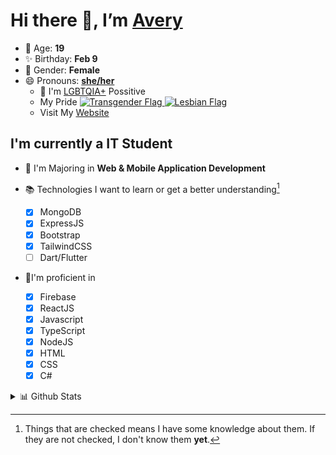 # Hi there 👋, I’m [Avery][website]

- 🌸 Age: **19**
- ✨ Birthday: **Feb 9**
- 🎨 Gender: **Female**
- 😄 Pronouns: **[she/her][pronounspage]**
  - 🌈 I'm [LGBTQIA+][lgbt-foundation] Possitive
  - <div class="Flags">
      <span>My Pride</span>
      <a href="https://en.pronouns.page/dictionary/terminology#transgender">
        <img src="https://pronouns.page/flags/Transgender.png" alt="Transgender Flag" height="15px"/>
      </a>
      <a href="https://en.pronouns.page/dictionary/terminology#lesbian">
      <img src="https://pronouns.page/flags/Lesbian.png" alt="Lesbian Flag" height="15px"/>
      </a>
    </div>
  - Visit My [Website][website]

## I'm currently a IT Student

- 📌 I'm Majoring in **Web & Mobile Application Development**
- 📚 Technologies I want to learn or get a better understanding[^1]

  - [x] MongoDB
  - [x] ExpressJS
  - [x] Bootstrap
  - [x] TailwindCSS
  - [ ] Dart/Flutter

- 🎉I'm proficient in

  - [X] Firebase
  - [x] ReactJS
  - [x] Javascript
  - [x] TypeScript
  - [x] NodeJS
  - [x] HTML
  - [x] CSS
  - [x] C#

<details>
  <summary>
    📊 Github Stats
  </summary>

<!--START_SECTION:waka-->
![Code Time](http://img.shields.io/badge/Code%20Time-546%20hrs%2022%20mins-blue)

![Profile Views](http://img.shields.io/badge/Profile%20Views-0-blue)

**🐱 My GitHub Data** 

> 🏆 618 Contributions in the Year 2022
 > 
> 📦 118.2 kB Used in GitHub's Storage 
 > 
> 💼 Opted to Hire
 > 
> 📜 28 Public Repositories 
 > 
> 🔑 25 Private Repositories  
 > 
**I'm a Night 🦉** 

```text
🌞 Morning    43 commits     ██░░░░░░░░░░░░░░░░░░░░░░░   10.62% 
🌆 Daytime    150 commits    █████████░░░░░░░░░░░░░░░░   37.04% 
🌃 Evening    172 commits    ██████████░░░░░░░░░░░░░░░   42.47% 
🌙 Night      40 commits     ██░░░░░░░░░░░░░░░░░░░░░░░   9.88%

```
📅 **I'm Most Productive on Thursday** 

```text
Monday       64 commits     ████░░░░░░░░░░░░░░░░░░░░░   15.8% 
Tuesday      55 commits     ███░░░░░░░░░░░░░░░░░░░░░░   13.58% 
Wednesday    58 commits     ███░░░░░░░░░░░░░░░░░░░░░░   14.32% 
Thursday     92 commits     █████░░░░░░░░░░░░░░░░░░░░   22.72% 
Friday       54 commits     ███░░░░░░░░░░░░░░░░░░░░░░   13.33% 
Saturday     39 commits     ██░░░░░░░░░░░░░░░░░░░░░░░   9.63% 
Sunday       43 commits     ██░░░░░░░░░░░░░░░░░░░░░░░   10.62%

```


📊 **This Week I Spent My Time On** 

```text
⌚︎ Time Zone: America/Halifax

💬 Programming Languages: 
Other                    8 hrs 20 mins       █████████████████████░░░░   84.73% 
JavaScript               1 hr 5 mins         ██░░░░░░░░░░░░░░░░░░░░░░░   11.0% 
JSON                     9 mins              ░░░░░░░░░░░░░░░░░░░░░░░░░   1.67% 
Bash                     9 mins              ░░░░░░░░░░░░░░░░░░░░░░░░░   1.6% 
C#                       5 mins              ░░░░░░░░░░░░░░░░░░░░░░░░░   0.9%

🔥 Editors: 
Google Calendar          8 hrs 20 mins       █████████████████████░░░░   84.61% 
VS Code                  1 hr 30 mins        ███░░░░░░░░░░░░░░░░░░░░░░   15.39%

🐱‍💻 Projects: 
Unknown Project          8 hrs 20 mins       █████████████████████░░░░   84.61% 
NodeMongooseDemo1        1 hr 13 mins        ███░░░░░░░░░░░░░░░░░░░░░░   12.43% 
slay-bot                 12 mins             ░░░░░░░░░░░░░░░░░░░░░░░░░   2.06% 
My project (2)           5 mins              ░░░░░░░░░░░░░░░░░░░░░░░░░   0.9%

💻 Operating System: 
Unknown OS               8 hrs 20 mins       █████████████████████░░░░   84.61% 
Windows                  1 hr 30 mins        ███░░░░░░░░░░░░░░░░░░░░░░   15.39%

```

**I Mostly Code in JavaScript** 

```text
JavaScript               24 repos            ███████████░░░░░░░░░░░░░░   44.44% 
TypeScript               7 repos             ███░░░░░░░░░░░░░░░░░░░░░░   12.96% 
C#                       6 repos             ██░░░░░░░░░░░░░░░░░░░░░░░   11.11% 
Java                     4 repos             █░░░░░░░░░░░░░░░░░░░░░░░░   7.41% 
HTML                     3 repos             █░░░░░░░░░░░░░░░░░░░░░░░░   5.56%

```


**Timeline**

![Chart not found](https://raw.githubusercontent.com/Avery-Rose/Avery-Rose/main/charts/bar_graph.png) 


 Last Updated on 04/11/2022 18:48:00 UTC
<!--END_SECTION:waka-->

</details>



[^1]:
    Things that are checked means I have some knowledge about them.
    If they are not checked, I don't know them **yet**.

[//]: <> (Links)

[wakatime-profile]: https://wakatime.com/@Averyyyyyyyy
[pronouns-definitions]: https://en.pronouns.page/she/her
[pronounspage]: https://pronouns.page/@cattgirlava
[lgbt-foundation]: https://lgbt.foundation/
[website]: https://avarose.dev/
[alexandres-badge-repo]: https://github.com/alexandresanlim/Badges4-README.md-Profile
